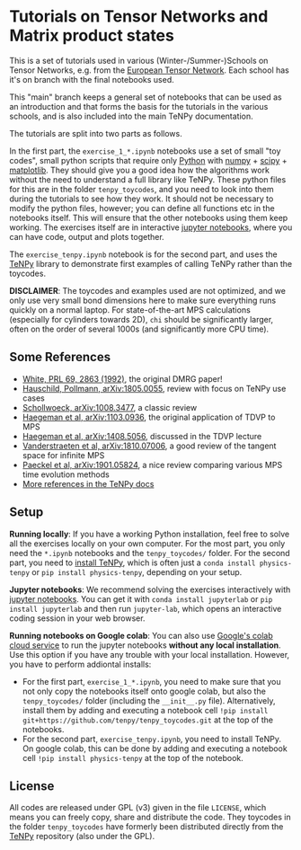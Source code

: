 # Tutorials on Tensor Networks and Matrix product states

This is a set of tutorials used in various (Winter-/Summer-)Schools on Tensor Networks, e.g. from the [European Tensor Network](http://quantumtensor.eu/). Each school has it's on branch with the final notebooks used.

This "main" branch keeps a general set of notebooks that can be used as an introduction and that forms the basis for the tutorials in the various schools, and is also included into the main TeNPy documentation.

The tutorials are split into two parts as follows.

In the first part, the `exercise_1_*.ipynb` notebooks use a set of small "toy codes", small python scripts that require only [Python](https://python.org) with [numpy](https://numpy.org) + [scipy](https://scipy.org) + [matplotlib](https://matplotlib.org). They should give you a good idea how the algorithms work without the need to understand a full library like TeNPy. 
These python files for this are in the folder `tenpy_toycodes`, and you need to look into them during the tutorials to see how they work. It should not be necessary to modify the python files, however; you can define all functions etc in the notebooks itself. This will ensure that the other notebooks using them keep working.
The exercises itself are in interactive [jupyter notebooks](https://jupyter.org), where you can have code, output and plots together. 

The `exercise_tenpy.ipynb` notebook is for the second part, and uses the [TeNPy](https://github.com/tenpy/tenpy) library to demonstrate first examples of calling TeNPy rather than the toycodes.

**DISCLAIMER**: The toycodes and examples used are not optimized, and we only use very small bond dimensions here to make sure everything runs quickly on a normal laptop. For state-of-the-art MPS calculations (especially for cylinders towards 2D), `chi` should be significantly larger, often on the order of several 1000s (and significantly more CPU time).

## Some References

- [White, PRL 69, 2863 (1992)](https://journals.aps.org/prl/abstract/10.1103/PhysRevLett.69.2863), the original DMRG paper!
- [Hauschild, Pollmann, arXiv:1805.0055](https://arxiv.org/abs/1805.0055), review with focus on TeNPy use cases
- [Schollwoeck, arXiv:1008.3477](https://arxiv.org/abs/1008.3477), a classic review
- [Haegeman et al, arXiv:1103.0936](https://arxiv.org/abs/1103.0936), the original application of TDVP to MPS
- [Haegeman et al, arXiv:1408.5056](https://arxiv.org/abs/1408.5056), discussed in the TDVP lecture
- [Vanderstraeten et al, arXiv:1810.07006](https://arxiv.org/abs/1810.07006), a good review of the tangent space for infinite MPS
- [Paeckel et al, arXiv:1901.05824](https://arxiv.org/abs/1901.05824), a nice review comparing various MPS time evolution methods
- [More references in the TeNPy docs](https://tenpy.readthedocs.io/en/latest/literature.html)


## Setup

**Running locally**: If you have a working Python installation, feel free to solve all the exercises locally on your own computer. For the most part, you only need the `*.ipynb` notebooks and the `tenpy_toycodes/` folder.
For the second part, you need to [install TeNPy](https://tenpy.readthedocs.io/en/latest/INSTALL.html), which is often just a `conda install physics-tenpy` or `pip install physics-tenpy`, depending on your setup.

**Jupyter notebooks**: We recommend solving the exercises interactively with [jupyter notebooks](https//jupyter.org). You can get it with `conda install jupyterlab` or `pip install jupyterlab` and then run `jupyter-lab`, which opens an interactive coding session in your web browser.

**Running notebooks on Google colab**: You can also use [Google's colab cloud service](https://colab.research.google.com) to run the jupyter notebooks **without any local installation**. Use this option if you have any trouble with your local installation. However, you have to perform addiontal installs:
- For the first part, `exercise_1_*.ipynb`, you need to make sure that you not only copy the notebooks itself onto google colab, but also the `tenpy_toycodes/` folder (including the `__init__.py` file). 
  Alternatively, install them by adding and executing a notebook cell `!pip install git+https://github.com/tenpy/tenpy_toycodes.git` at the top of the notebooks.
- For the second part, `exercise_tenpy.ipynb`, you need to install TeNPy. On google colab, this can be done by adding and executing a notebook cell `!pip install physics-tenpy` at the top of the notebook.


## License

All codes are released under GPL (v3) given in the file `LICENSE`, which means you can freely copy, share and distribute the code.
They toycodes in the folder `tenpy_toycodes` have formerly been distributed directly from the [TeNPy](https://github.com/tenpy/tenpy) repository (also under the GPL).
